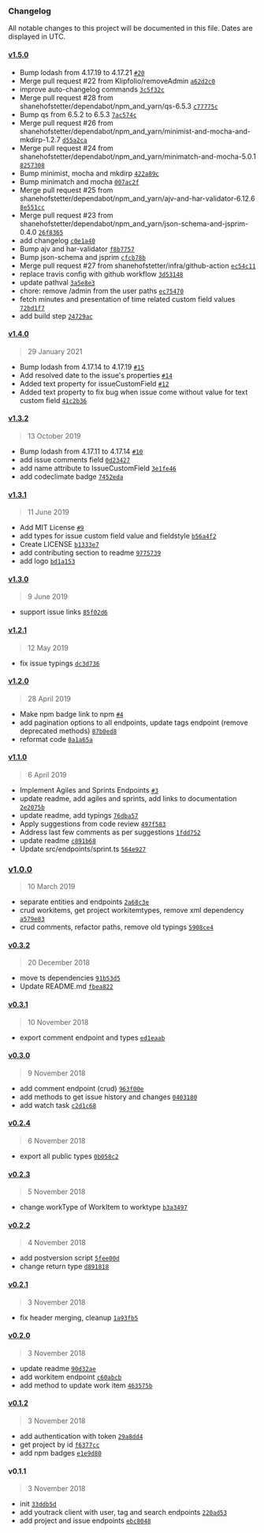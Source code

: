 ### Changelog

All notable changes to this project will be documented in this file. Dates are displayed in UTC.

#### [v1.5.0](https://github.com/shanehofstetter/youtrack-rest-client/compare/v1.4.0...v1.5.0)

- Bump lodash from 4.17.19 to 4.17.21 [`#20`](https://github.com/shanehofstetter/youtrack-rest-client/pull/20)
- Merge pull request #22 from Klipfolio/removeAdmin [`a62d2c0`](https://github.com/shanehofstetter/youtrack-rest-client/commit/a62d2c0e60a728530117b1cd26d8d670ab82af0c)
- improve auto-changelog commands [`3c5f32c`](https://github.com/shanehofstetter/youtrack-rest-client/commit/3c5f32cdac0c223d736fdab83958b62188742111)
- Merge pull request #28 from shanehofstetter/dependabot/npm_and_yarn/qs-6.5.3 [`c77775c`](https://github.com/shanehofstetter/youtrack-rest-client/commit/c77775c20af8b11c1bc89e8ba5c83cd7c798f501)
- Bump qs from 6.5.2 to 6.5.3 [`7ac574c`](https://github.com/shanehofstetter/youtrack-rest-client/commit/7ac574cb409e80be19f49a99cafa104f1d674c15)
- Merge pull request #26 from shanehofstetter/dependabot/npm_and_yarn/minimist-and-mocha-and-mkdirp-1.2.7 [`d55a2ca`](https://github.com/shanehofstetter/youtrack-rest-client/commit/d55a2ca8fba6dc67802bacfeb3e0ec97e0e967b2)
- Merge pull request #24 from shanehofstetter/dependabot/npm_and_yarn/minimatch-and-mocha-5.0.1 [`8257308`](https://github.com/shanehofstetter/youtrack-rest-client/commit/8257308f0e91ab0deb7ef925719ec9d5dc9d59de)
- Bump minimist, mocha and mkdirp [`422a89c`](https://github.com/shanehofstetter/youtrack-rest-client/commit/422a89cfe5704b7f26adf146cf6e4bb5144347a4)
- Bump minimatch and mocha [`007ac2f`](https://github.com/shanehofstetter/youtrack-rest-client/commit/007ac2fe949c9d17290975901cacb107bc5163d4)
- Merge pull request #25 from shanehofstetter/dependabot/npm_and_yarn/ajv-and-har-validator-6.12.6 [`8e551cc`](https://github.com/shanehofstetter/youtrack-rest-client/commit/8e551ccc9906da0f1a47e593025053c82ac693dc)
- Merge pull request #23 from shanehofstetter/dependabot/npm_and_yarn/json-schema-and-jsprim-0.4.0 [`26f8365`](https://github.com/shanehofstetter/youtrack-rest-client/commit/26f83651939864f8ce07e95e62dbe98c91a283ef)
- add changelog [`c0e1a40`](https://github.com/shanehofstetter/youtrack-rest-client/commit/c0e1a400a93b60dc41ec0dc9f33d98296c1cd3bc)
- Bump ajv and har-validator [`f8b7757`](https://github.com/shanehofstetter/youtrack-rest-client/commit/f8b7757eff187773e5b17a10f68b0fe85a35bd93)
- Bump json-schema and jsprim [`cfcb78b`](https://github.com/shanehofstetter/youtrack-rest-client/commit/cfcb78bf64931b182fd6c98bd3122dbb879e2694)
- Merge pull request #27 from shanehofstetter/infra/github-action [`ec54c11`](https://github.com/shanehofstetter/youtrack-rest-client/commit/ec54c112624fd9d29c91bb2a1421adfb53b7bec3)
- replace travis config with github workflow [`3d53148`](https://github.com/shanehofstetter/youtrack-rest-client/commit/3d531488c64c5783f7e55cfa03c9ed4bf0140089)
- update pathval [`3a5e8e3`](https://github.com/shanehofstetter/youtrack-rest-client/commit/3a5e8e3b2f6f1a482211b1834e51a6ace49a3c03)
- chore: remove /admin from the user paths [`ec75470`](https://github.com/shanehofstetter/youtrack-rest-client/commit/ec75470ab290df44b13eb61ecc10df3101d5bc4f)
- fetch minutes and presentation of time related custom field values [`72bd1f7`](https://github.com/shanehofstetter/youtrack-rest-client/commit/72bd1f7b588e0eed2bfae33910fd22550dcd39b7)
- add build step [`24729ac`](https://github.com/shanehofstetter/youtrack-rest-client/commit/24729ace88d5a10089056e5f0ccfe3aee50b0dd0)

#### [v1.4.0](https://github.com/shanehofstetter/youtrack-rest-client/compare/v1.3.2...v1.4.0)

> 29 January 2021

- Bump lodash from 4.17.14 to 4.17.19 [`#15`](https://github.com/shanehofstetter/youtrack-rest-client/pull/15)
- Add resolved date to the issue's properties [`#14`](https://github.com/shanehofstetter/youtrack-rest-client/pull/14)
- Added text property for issueCustomField [`#12`](https://github.com/shanehofstetter/youtrack-rest-client/pull/12)
- Added text property to fix bug when issue come without value for text custom field [`41c2b36`](https://github.com/shanehofstetter/youtrack-rest-client/commit/41c2b36c526e7c048063e2ba5d205c86e43a940b)

#### [v1.3.2](https://github.com/shanehofstetter/youtrack-rest-client/compare/v1.3.1...v1.3.2)

> 13 October 2019

- Bump lodash from 4.17.11 to 4.17.14 [`#10`](https://github.com/shanehofstetter/youtrack-rest-client/pull/10)
- add issue comments field [`0d23427`](https://github.com/shanehofstetter/youtrack-rest-client/commit/0d23427cae33d44c91cd29c6274c39448e0e6206)
- add name attribute to IssueCustomField [`3e1fe46`](https://github.com/shanehofstetter/youtrack-rest-client/commit/3e1fe46b91ca52523e55aaa4134f48fa1b8a0a2d)
- add codeclimate badge [`7452eda`](https://github.com/shanehofstetter/youtrack-rest-client/commit/7452edae33ca2755a1c0df376246deb709d85f93)

#### [v1.3.1](https://github.com/shanehofstetter/youtrack-rest-client/compare/v1.3.0...v1.3.1)

> 11 June 2019

- Add MIT License [`#9`](https://github.com/shanehofstetter/youtrack-rest-client/pull/9)
- add types for issue custom field value and fieldstyle [`b56a4f2`](https://github.com/shanehofstetter/youtrack-rest-client/commit/b56a4f26ecefd75b08a7400277c828dff91c61ac)
- Create LICENSE [`b1333e7`](https://github.com/shanehofstetter/youtrack-rest-client/commit/b1333e763471a0943d33c832a2bcfec2c6385970)
- add contributing section to readme [`9775739`](https://github.com/shanehofstetter/youtrack-rest-client/commit/97757395167cfc355aad36afc1302fcbf66e9e42)
- add logo [`bd1a153`](https://github.com/shanehofstetter/youtrack-rest-client/commit/bd1a153bfa68fea03660640f7f268485b4bfe682)

#### [v1.3.0](https://github.com/shanehofstetter/youtrack-rest-client/compare/v1.2.1...v1.3.0)

> 9 June 2019

- support issue links [`85f02d6`](https://github.com/shanehofstetter/youtrack-rest-client/commit/85f02d6130c7c2db299b8c498270fd5167cef2b9)

#### [v1.2.1](https://github.com/shanehofstetter/youtrack-rest-client/compare/v1.2.0...v1.2.1)

> 12 May 2019

- fix issue typings [`dc3d736`](https://github.com/shanehofstetter/youtrack-rest-client/commit/dc3d7367ee105543bbeeab5ea14b22c3aa601592)

#### [v1.2.0](https://github.com/shanehofstetter/youtrack-rest-client/compare/v1.1.0...v1.2.0)

> 28 April 2019

- Make npm badge link to npm [`#4`](https://github.com/shanehofstetter/youtrack-rest-client/pull/4)
- add pagination options to all endpoints, update tags endpoint (remove deprecated methods) [`87b0ed8`](https://github.com/shanehofstetter/youtrack-rest-client/commit/87b0ed84486e545bcd626dae48900165f7880bec)
- reformat code [`0a1a65a`](https://github.com/shanehofstetter/youtrack-rest-client/commit/0a1a65a03273ff08ac37e9ec02fa948e973262f1)

#### [v1.1.0](https://github.com/shanehofstetter/youtrack-rest-client/compare/v1.0.0...v1.1.0)

> 6 April 2019

- Implement Agiles and Sprints Endpoints [`#3`](https://github.com/shanehofstetter/youtrack-rest-client/pull/3)
- update readme, add agiles and sprints, add links to documentation [`2e2075b`](https://github.com/shanehofstetter/youtrack-rest-client/commit/2e2075bdf2f841ee19755c920d262dbe999411b8)
- update readme, add typings [`76dba57`](https://github.com/shanehofstetter/youtrack-rest-client/commit/76dba570007c37796f67f82cd7bfb4f646ca5d04)
- Apply suggestions from code review [`497f583`](https://github.com/shanehofstetter/youtrack-rest-client/commit/497f583a34f4b4b5a520ae37c6f91d4b1f053700)
- Address last few comments as per suggestions [`1fdd752`](https://github.com/shanehofstetter/youtrack-rest-client/commit/1fdd752cb0b84e365bae6cfa0d8b68aff3e54a6d)
- update readme [`c891b68`](https://github.com/shanehofstetter/youtrack-rest-client/commit/c891b68e1c75e9c75c2c5cc363ff40f110c1cd88)
- Update src/endpoints/sprint.ts [`564e927`](https://github.com/shanehofstetter/youtrack-rest-client/commit/564e9270790f198a3095b3c23fe24894e8dc79e6)

### [v1.0.0](https://github.com/shanehofstetter/youtrack-rest-client/compare/v0.3.2...v1.0.0)

> 10 March 2019

- separate entities and endpoints [`2a68c3e`](https://github.com/shanehofstetter/youtrack-rest-client/commit/2a68c3e5be5a2d8096267db98c1725e287a053fa)
- crud workitems, get project workitemtypes, remove xml dependency [`a579e83`](https://github.com/shanehofstetter/youtrack-rest-client/commit/a579e8313fa3fb429cb2ba95f66cd64e412ceb03)
- crud comments, refactor paths, remove old typings [`5908ce4`](https://github.com/shanehofstetter/youtrack-rest-client/commit/5908ce48292149d9ac0dde8e9b24d84a82c3d003)

#### [v0.3.2](https://github.com/shanehofstetter/youtrack-rest-client/compare/v0.3.1...v0.3.2)

> 20 December 2018

- move ts dependencies [`91b53d5`](https://github.com/shanehofstetter/youtrack-rest-client/commit/91b53d523e3c755dddebfdc69c7e1920befdf438)
- Update README.md [`fbea822`](https://github.com/shanehofstetter/youtrack-rest-client/commit/fbea8229eba623911c5fd0af277a422f450352e5)

#### [v0.3.1](https://github.com/shanehofstetter/youtrack-rest-client/compare/v0.3.0...v0.3.1)

> 10 November 2018

- export comment endpoint and types [`ed1eaab`](https://github.com/shanehofstetter/youtrack-rest-client/commit/ed1eaabc9e07e53dea7a57511b2bf12c56bba3b2)

#### [v0.3.0](https://github.com/shanehofstetter/youtrack-rest-client/compare/v0.2.4...v0.3.0)

> 9 November 2018

- add comment endpoint (crud) [`963f00e`](https://github.com/shanehofstetter/youtrack-rest-client/commit/963f00e1eff68840ed997dfeb64165e1aca7b39c)
- add methods to get issue history and changes [`0403180`](https://github.com/shanehofstetter/youtrack-rest-client/commit/0403180ff51ec815fd4480abf40f31e32e10df3a)
- add watch task [`c2d1c68`](https://github.com/shanehofstetter/youtrack-rest-client/commit/c2d1c681e94b5eddab29bfff890d2f608f3c84fb)

#### [v0.2.4](https://github.com/shanehofstetter/youtrack-rest-client/compare/v0.2.3...v0.2.4)

> 6 November 2018

- export all public types [`0b058c2`](https://github.com/shanehofstetter/youtrack-rest-client/commit/0b058c2558eb67b328f86f5068a73f691cfa2b1c)

#### [v0.2.3](https://github.com/shanehofstetter/youtrack-rest-client/compare/v0.2.2...v0.2.3)

> 5 November 2018

- change workType of WorkItem to worktype [`b3a3497`](https://github.com/shanehofstetter/youtrack-rest-client/commit/b3a3497e8c55af3fb7d94d65ef0ac3f189ddb3c8)

#### [v0.2.2](https://github.com/shanehofstetter/youtrack-rest-client/compare/v0.2.1...v0.2.2)

> 4 November 2018

- add postversion script [`5fee00d`](https://github.com/shanehofstetter/youtrack-rest-client/commit/5fee00de04c830db31d14d2a0426ef6f9942c7a1)
- change return type [`d891818`](https://github.com/shanehofstetter/youtrack-rest-client/commit/d891818639da9ce8b74e00a882a8e4ff46101c4d)

#### [v0.2.1](https://github.com/shanehofstetter/youtrack-rest-client/compare/v0.2.0...v0.2.1)

> 3 November 2018

- fix header merging, cleanup [`1a93fb5`](https://github.com/shanehofstetter/youtrack-rest-client/commit/1a93fb50b9ba02b3eb383573f68d3019b5400342)

#### [v0.2.0](https://github.com/shanehofstetter/youtrack-rest-client/compare/v0.1.2...v0.2.0)

> 3 November 2018

- update readme [`90d32ae`](https://github.com/shanehofstetter/youtrack-rest-client/commit/90d32ae5f6228536f21aa51dabac99a8397be207)
- add workitem endpoint [`c60abcb`](https://github.com/shanehofstetter/youtrack-rest-client/commit/c60abcb31037a4bd04e924d2f06f589ceec83a14)
- add method to update work item [`463575b`](https://github.com/shanehofstetter/youtrack-rest-client/commit/463575b8e55223a6db53263bb59ce860d33565f5)

#### [v0.1.2](https://github.com/shanehofstetter/youtrack-rest-client/compare/v0.1.1...v0.1.2)

> 3 November 2018

- add authentication with token [`29a8dd4`](https://github.com/shanehofstetter/youtrack-rest-client/commit/29a8dd42096f706542fff04a76561a757d99402d)
- get project by id [`f6377cc`](https://github.com/shanehofstetter/youtrack-rest-client/commit/f6377cc470dc9d34f748dae8d98d376688c09a94)
- add npm badges [`e1e9d80`](https://github.com/shanehofstetter/youtrack-rest-client/commit/e1e9d80005ebd86442f7feea318961b330914ca5)

#### v0.1.1

> 3 November 2018

- init [`33ddb5d`](https://github.com/shanehofstetter/youtrack-rest-client/commit/33ddb5dbeccb67b0d04732ea7dd802edc7346e18)
- add youtrack client with user, tag and search endpoints [`220ad53`](https://github.com/shanehofstetter/youtrack-rest-client/commit/220ad530933c7f14dec7b56aa437cc3371e4cd0d)
- add project and issue endpoints [`ebc8048`](https://github.com/shanehofstetter/youtrack-rest-client/commit/ebc8048c1c7d049a8a579f2367fed61f5e58df1f)
